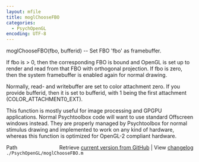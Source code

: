 ```yaml
---
layout: mfile
title: moglChooseFBO
categories:
  - PsychOpenGL
encoding: UTF-8
---
```


moglChooseFBO(fbo, bufferid) -- Set FBO 'fbo' as framebuffer.

If fbo is > 0, then the corresponding FBO is bound and OpenGL is set up
to render and read from that FBO with orthogonal projection. If fbo is
zero, then the system framebuffer is enabled again for normal drawing.

Normally, read- and writebuffer are set to color attachment zero. If you
provide bufferid, then it is set to bufferid, with 1 being the first
attachment (COLOR\_ATTACHMENT0\_EXT).

This function is mostly useful for image processing and GPGPU
applications. Normal Psychtoolbox code will want to use standard
Offscreen windows instead. They are properly managed by Psychtoolbox for
normal stimulus drawing and implemented to work on any kind of hardware,
whereas this function is optimized for OpenGL-2 compliant hardware.


<div class="code_header" style="text-align:right;">
  <span style="float:left;">Path&nbsp;&nbsp;</span> <span class="counter">Retrieve <a href=
  "https://raw.github.com/Psychtoolbox-3/Psychtoolbox-3/beta/./PsychOpenGL/moglChooseFBO.m">current version from GitHub</a> | View <a href=
  "https://github.com/Psychtoolbox-3/Psychtoolbox-3/commits/beta/./PsychOpenGL/moglChooseFBO.m">changelog</a></span>
</div>
<div class="code">
  <code>./PsychOpenGL/moglChooseFBO.m</code>
</div>
